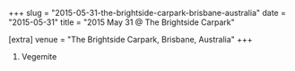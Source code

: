 +++
slug = "2015-05-31-the-brightside-carpark-brisbane-australia"
date = "2015-05-31"
title = "2015 May 31 @ The Brightside Carpark"

[extra]
venue = "The Brightside Carpark, Brisbane, Australia"
+++

 1. Vegemite


